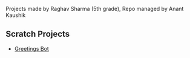 Projects made by Raghav Sharma (5th grade), Repo managed by Anant Kaushik

## Scratch Projects

- [Greetings Bot](../master/greetings/Greetings.sb3)

